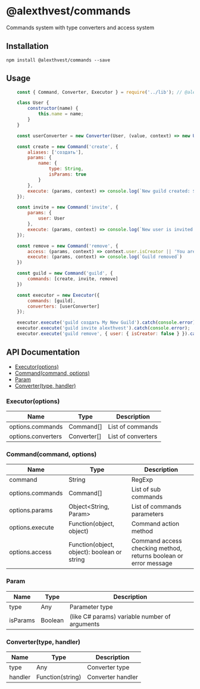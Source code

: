 # @alexthvest/commands

Commands system with type converters and access system

## Installation

`npm install @alexthvest/commands --save`

## Usage

``` js
    const { Command, Converter, Executor } = require('../lib'); // @alexthvest/commands

    class User {
        constructor(name) {
            this.name = name;
        }
    }

    const userConverter = new Converter(User, (value, context) => new User(value));

    const create = new Command('create', {
        aliases: ['создать'],
        params: {
            name: {
                type: String,
                isParams: true
            }
        },
        execute: (params, context) => console.log(`New guild created: ${params.name.join(' ')}`)
    });

    const invite = new Command('invite', {
        params: {
            user: User
        },
        execute: (params, context) => console.log(`New user is invited to guild: ${params.user.name}`)
    });

    const remove = new Command('remove', {
        access: (params, context) => context.user.isCreator || 'You are not a creator of this guild',
        execute: (params, context) => console.log(`Guild removed`)
    })

    const guild = new Command('guild', {
        commands: [create, invite, remove]
    })

    const executor = new Executor({
        commands: [guild],
        converters: [userConverter]
    });

    executor.execute('guild создать My New Guild').catch(console.error);
    executor.execute('guild invite alexthvest').catch(console.error);
    executor.execute('guild remove', { user: { isCreator: false } }).catch(console.error);
```

## API Documentation

* [Executor(options)](#Executor)
* [Command(command, options)](#Command)
* [Param](#Param)
* [Converter(type, handler)](#Converter)

<a name="Executor"></a>
### Executor(options)

| Name | Type | Description |
| ---- | ---- | ----------- |
| options.commands | Command[] | List of commands |
| options.converters | Converter[] | List of converters |

<a name="Command"></a>
### Command(command, options)

| Name | Type | Description |
| ---- | ---- | ----------- |
| command | String | RegExp | Command |
| options.commands | Command[] | List of sub commands |
| options.params | Object&lt;String, Param&gt; | List of commands parameters |
| options.execute | Function(object, object) | Command action method |
| options.access | Function(object, object): boolean or string | Command access checking method, returns boolean or error message |

<a name="Param"></a>
### Param

| Name | Type | Description |
| ---- | ---- | ----------- |
| type | Any | Parameter type |
| isParams | Boolean | (like C# params) variable number of arguments |

<a name="Converter"></a>
### Converter(type, handler)

| Name | Type | Description |
| ---- | ---- | ----------- |
| type | Any | Converter type |
| handler | Function(string) | Converter handler |